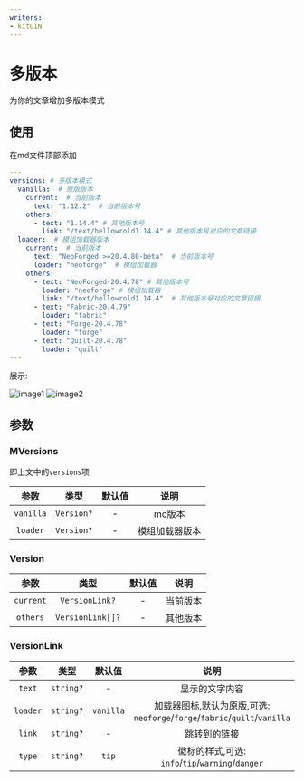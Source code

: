 ```yaml
---
writers:
- kitUIN
---
```

# 多版本
为你的文章增加多版本模式

## 使用
在md文件顶部添加
```yml
---
versions: # 多版本模式
  vanilla:  # 原版版本
    current:  # 当前版本
      text: "1.12.2"  # 当前版本号
    others:
      - text: "1.14.4" # 其他版本号
        link: "/text/hellowrold1.14.4" # 其他版本号对应的文章链接
  loader:  # 模组加载器版本
    current:  # 当前版本
      text: "NeoForged >=20.4.80-beta"  # 当前版本号
      loader: "neoforge"  # 模组加载器
    others:
      - text: "NeoForged-20.4.78" # 其他版本号
        loader: "neoforge" # 模组加载器
        link: "/text/hellowrold1.14.4"  # 其他版本号对应的文章链接
      - text: "Fabric-20.4.79"
        loader: "fabric"
      - text: "Forge-20.4.78"
        loader: "forge"
      - text: "Quilt-20.4.78"
        loader: "quilt"
---
```
展示:

![image1](/components/version1.png)
![image2](/components/version2.png)

## 参数


### MVersions
即上文中的`versions`项

| 参数 | 类型  | 默认值 | 说明 |
| :------: | :------: | :------: | :------: |
| `vanilla` | `Version?` | - | mc版本|
| `loader` | `Version?` | - | 模组加载器版本|

### Version

| 参数 | 类型  | 默认值 | 说明 |
| :------: | :------: | :------: | :------: |
| `current` | `VersionLink?` | - | 当前版本|
| `others` | `VersionLink[]?` | - | 其他版本|

### VersionLink
| 参数 | 类型  | 默认值 | 说明 |
| :------: | :------: | :------: | :------: |
| `text` | `string?` | - | 显示的文字内容|
| `loader` | `string?` | `vanilla` | 加载器图标,默认为原版,可选: `neoforge`/`forge`/`fabric`/`quilt`/`vanilla`|
| `link` | `string?` | - | 跳转到的链接|
| `type` | `string?` | `tip` | 徽标的样式,可选: `info`/`tip`/`warning`/`danger`|